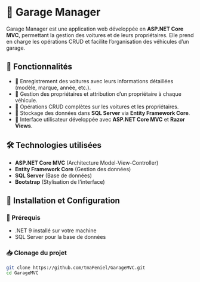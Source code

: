 # 🚗 Garage Manager

Garage Manager est une application web développée en **ASP.NET Core MVC**, permettant la gestion des voitures et de leurs propriétaires. Elle prend en charge les opérations CRUD et facilite l’organisation des véhicules d’un garage.

## 📌 Fonctionnalités

- 🔹 Enregistrement des voitures avec leurs informations détaillées (modèle, marque, année, etc.).
- 🔹 Gestion des propriétaires et attribution d’un propriétaire à chaque véhicule.
- 🔹 Opérations CRUD complètes sur les voitures et les propriétaires.
- 🔹 Stockage des données dans **SQL Server** via **Entity Framework Core**.
- 🔹 Interface utilisateur développée avec **ASP.NET Core MVC** et **Razor Views**.

## 🛠️ Technologies utilisées

- **ASP.NET Core MVC** (Architecture Model-View-Controller)
- **Entity Framework Core** (Gestion des données)
- **SQL Server** (Base de données)
- **Bootstrap** (Stylisation de l'interface)

## 🚀 Installation et Configuration

### 🔧 Prérequis

- .NET 9 installé sur votre machine
- SQL Server pour la base de données

### 📥 Clonage du projet

```sh
git clone https://github.com/tmaPeniel/GarageMVC.git
cd GarageMVC
